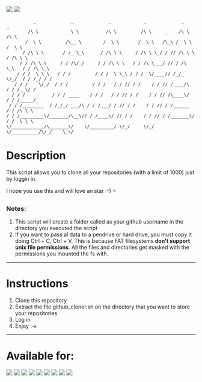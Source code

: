 ![](https://img.shields.io/badge/Shell_Script-121011?style=for-the-badge&logo=gnu-bash&logoColor=white)
![](https://img.shields.io/badge/GNU%20Bash-4EAA25?style=for-the-badge&logo=GNU%20Bash&logoColor=white)

````
          _             _             _            _             _            _     
        /\ \           _\ \          /\ \         /\ \     _    /\ \         /\ \   
       /  \ \         /\__ \        /  \ \       /  \ \   /\_\ /  \ \       /  \ \  
      / /\ \ \       / /_ \_\      / /\ \ \     / /\ \ \_/ / // /\ \ \     / /\ \ \ 
     / / /\ \ \     / / /\/_/     / / /\ \ \   / / /\ \___/ // / /\ \_\   / / /\ \_\
    / / /  \ \_\   / / /         / / /  \ \_\ / / /  \/____// /_/_ \/_/  / / /_/ / /
   / / /    \/_/  / / /         / / /   / / // / /    / / // /____/\    / / /__\/ / 
  / / /          / / / ____    / / /   / / // / /    / / // /\____\/   / / /_____/  
 / / /________  / /_/_/ ___/\ / / /___/ / // / /    / / // / /______  / / /\ \ \    
/ / /_________\/_______/\__\// / /____\/ // / /    / / // / /_______\/ / /  \ \ \   
\/____________/\_______\/    \/_________/ \/_/     \/_/ \/__________/\/_/    \_\/
````
# Description

This script allows you to clone all your repositories (with a limit of 1000) just by loggin in.

I hope you use this and will love an star :-) ⭐

### Notes:
1. This script will create a folder called as your github username in the directory you executed the script
2. If you want to pass al data to a pendrive or hard drive, you must copy it doing Ctrl + C, Ctrl + V. This is because FAT filesystems **don't support unix file permissions**. All the files and directories get masked with the permissions you mounted the fs with.
---
# Instructions
 1. Clone this repository
 2. Extract the file github_cloner.sh on the directory that you want to store your repositories
 3. Log in
 4. Enjoy :->
 ---
 # Available for:
 ![](https://img.shields.io/badge/Linux-FCC624?style=for-the-badge&logo=linux&logoColor=black)
 ![](https://img.shields.io/badge/manjaro-35BF5C?style=for-the-badge&logo=manjaro&logoColor=white)
 ![](https://img.shields.io/badge/SUSE-0C322C?style=for-the-badge&logo=SUSE&logoColor=white)
 ![](https://img.shields.io/badge/Alpine_Linux-0D597F?style=for-the-badge&logo=alpine-linux&logoColor=white)
 ![](https://img.shields.io/badge/Cent%20OS-262577?style=for-the-badge&logo=CentOS&logoColor=white)
 ![](https://img.shields.io/badge/Debian-A81D33?style=for-the-badge&logo=debian&logoColor=white)
 ![](https://img.shields.io/badge/Fedora-294172?style=for-the-badge&logo=fedora&logoColor=white)
 ![](https://img.shields.io/badge/Kali_Linux-557C94?style=for-the-badge&logo=kali-linux&logoColor=white)
 ![](https://img.shields.io/badge/Ubuntu-E95420?style=for-the-badge&logo=ubuntu&logoColor=white)
